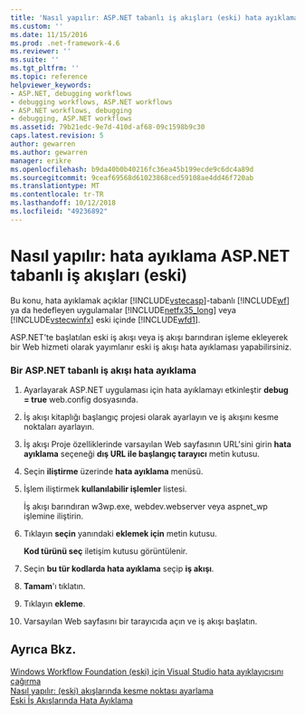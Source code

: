```yaml
---
title: 'Nasıl yapılır: ASP.NET tabanlı iş akışları (eski) hata ayıklama | Microsoft Docs'
ms.custom: ''
ms.date: 11/15/2016
ms.prod: .net-framework-4.6
ms.reviewer: ''
ms.suite: ''
ms.tgt_pltfrm: ''
ms.topic: reference
helpviewer_keywords:
- ASP.NET, debugging workflows
- debugging workflows, ASP.NET workflows
- ASP.NET workflows, debugging
- debugging, ASP.NET workflows
ms.assetid: 79b21edc-9e7d-410d-af68-09c1598b9c30
caps.latest.revision: 5
author: gewarren
ms.author: gewarren
manager: erikre
ms.openlocfilehash: b9da40b0b40216fc36ea45b199ecde9c6dc4a89d
ms.sourcegitcommit: 9ceaf69568d61023868ced59108ae4dd46f720ab
ms.translationtype: MT
ms.contentlocale: tr-TR
ms.lasthandoff: 10/12/2018
ms.locfileid: "49236892"
---
```

# <a name="how-to-debug-aspnet-based-workflows-legacy"></a>Nasıl yapılır: hata ayıklama ASP.NET tabanlı iş akışları (eski)
Bu konu, hata ayıklamak açıklar [!INCLUDE[vstecasp](../includes/vstecasp-md.md)]-tabanlı [!INCLUDE[wf](../includes/wf-md.md)] ya da hedefleyen uygulamalar [!INCLUDE[netfx35_long](../includes/netfx35-long-md.md)] veya [!INCLUDE[vstecwinfx](../includes/vstecwinfx-md.md)] eski içinde [!INCLUDE[wfd1](../includes/wfd1-md.md)].  
  
 ASP.NET'te başlatılan eski iş akışı veya iş akışı barındıran işleme ekleyerek bir Web hizmeti olarak yayımlanır eski iş akışı hata ayıklaması yapabilirsiniz.  
  
### <a name="to-debug-an-aspnet-based-workflow"></a>Bir ASP.NET tabanlı iş akışı hata ayıklama  
  
1.  Ayarlayarak ASP.NET uygulaması için hata ayıklamayı etkinleştir **debug = true** web.config dosyasında.  
  
2.  İş akışı kitaplığı başlangıç projesi olarak ayarlayın ve iş akışını kesme noktaları ayarlayın.  
  
3.  İş akışı Proje özelliklerinde varsayılan Web sayfasının URL'sini girin **hata ayıklama** seçeneği **dış URL ile başlangıç tarayıcı** metin kutusu.  
  
4.  Seçin **iliştirme** üzerinde **hata ayıklama** menüsü.  
  
5.  İşlem iliştirmek **kullanılabilir işlemler** listesi.  
  
     İş akışı barındıran w3wp.exe, webdev.webserver veya aspnet_wp işlemine iliştirin.  
  
6.  Tıklayın **seçin** yanındaki **eklemek için** metin kutusu.  
  
     **Kod türünü seç** iletişim kutusu görüntülenir.  
  
7.  Seçin **bu tür kodlarda hata ayıklama** seçip **iş akışı**.  
  
8.  **Tamam**'ı tıklatın.  
  
9. Tıklayın **ekleme**.  
  
10. Varsayılan Web sayfasını bir tarayıcıda açın ve iş akışı başlatın.  
  
## <a name="see-also"></a>Ayrıca Bkz.  
 [Windows Workflow Foundation (eski) için Visual Studio hata ayıklayıcısını çağırma](../workflow-designer/invoking-the-visual-studio-debugger-for-windows-workflow-foundation-legacy.md)   
 [Nasıl yapılır: (eski) akışlarında kesme noktası ayarlama](../workflow-designer/how-to-set-breakpoints-in-workflows-legacy.md)   
 [Eski İş Akışlarında Hata Ayıklama](../workflow-designer/debugging-legacy-workflows.md)
